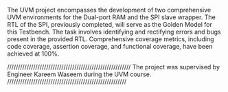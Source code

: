 The UVM project encompasses the development of two comprehensive UVM environments for the Dual-port RAM and the SPI slave wrapper.
The RTL of the SPI, previously completed, will serve as the Golden Model for this Testbench.
The task involves identifying and rectifying errors and bugs present in the provided RTL.
Comprehensive coverage metrics, including code coverage, assertion coverage, and functional coverage, have been achieved at 100%.

/////////////////////////////////////////////////////////
The project was supervised by Engineer Kareem Waseem during the UVM course.
///////////////////////////////////////////////////////
